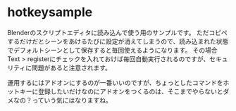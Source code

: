 # hotkeysample
Blenderのスクリプトエディタに読み込んで使う用のサンプルです。
ただコピペするだけだとシーンをあけるたびに設定が消えてしまうので、読み込まれた状態でデフォルトシーンとして保存すると毎回使えるようになります。
その場合Text > registerにチェックを入れておけば毎回自動実行されるのですが、セキュリティに問題があると注意されます。

運用するにはアドオンにするのが一番いいのですが、ちょっとしたコマンドをホットキーに登録したいだけなのにアドオンをつくるのは、そこまでやらないとダメなの？っていう気にはなりますね。

